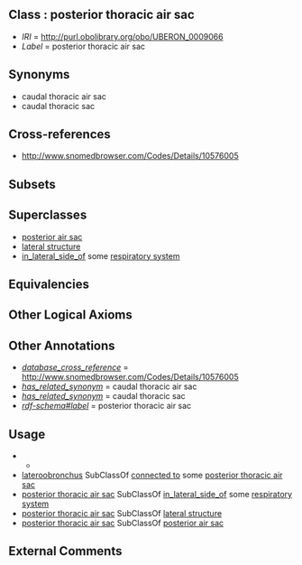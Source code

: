 
## Class : posterior thoracic air sac

 * *IRI* = http://purl.obolibrary.org/obo/UBERON_0009066
 * *Label* = posterior thoracic air sac

## Synonyms

 * caudal thoracic air sac
 * caudal thoracic sac

## Cross-references

 * http://www.snomedbrowser.com/Codes/Details/10576005

## Subsets


## Superclasses

 * [posterior air sac](../../UBERON/62/UBERON_0009062.md)
 * [lateral structure](../../UBERON/12/UBERON_0015212.md)
 * [in_lateral_side_of](../../BSPO/26/BSPO_0000126.md) some [respiratory system](../../UBERON/04/UBERON_0001004.md)

## Equivalencies


## Other Logical Axioms


## Other Annotations

 * *[database_cross_reference](../../ef/oboInOwl#hasDbXref.md)* = http://www.snomedbrowser.com/Codes/Details/10576005
 * *[has_related_synonym](../../ym/oboInOwl#hasRelatedSynonym.md)* = caudal thoracic air sac
 * *[has_related_synonym](../../ym/oboInOwl#hasRelatedSynonym.md)* = caudal thoracic sac
 * *[rdf-schema#label](../../el/rdf-schema#label.md)* = posterior thoracic air sac

## Usage

 * -
 * [lateroobronchus](../../UBERON/88/UBERON_0012088.md) SubClassOf [connected to](../../RO/70/RO_0002170.md) some [posterior thoracic air sac](../../UBERON/66/UBERON_0009066.md)
 * [posterior thoracic air sac](../../UBERON/66/UBERON_0009066.md) SubClassOf [in_lateral_side_of](../../BSPO/26/BSPO_0000126.md) some [respiratory system](../../UBERON/04/UBERON_0001004.md)
 * [posterior thoracic air sac](../../UBERON/66/UBERON_0009066.md) SubClassOf [lateral structure](../../UBERON/12/UBERON_0015212.md)
 * [posterior thoracic air sac](../../UBERON/66/UBERON_0009066.md) SubClassOf [posterior air sac](../../UBERON/62/UBERON_0009062.md)

## External Comments

